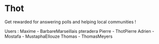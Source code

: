 # Thot
Get rewarded for answering polls and helping local communities !

Users :
Maxime - BarbareMarseillais
pteradera
Pierre - ThotPierre
Adrien - 
Mostafa - MustaphaEllouze
Thomas - ThomasMeyers
